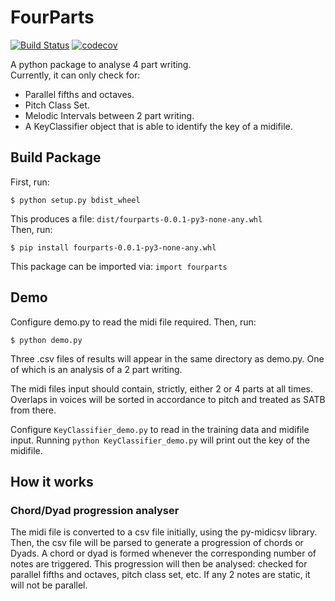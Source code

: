 # FourParts

[![Build Status](https://travis-ci.com/ruixuantan/FourParts.svg?branch=master)](https://travis-ci.com/ruixuantan/FourParts)
[![codecov](https://codecov.io/gh/ruixuantan/FourParts/branch/master/graph/badge.svg)](https://codecov.io/gh/ruixuantan/FourParts)

A python package to analyse 4 part writing. \
Currently, it can only check for:
* Parallel fifths and octaves.
* Pitch Class Set.
* Melodic Intervals between 2 part writing.
* A KeyClassifier object that is able to identify the key of a midifile.

## Build Package
First, run:
```console
$ python setup.py bdist_wheel
```
This produces a file: `dist/fourparts-0.0.1-py3-none-any.whl` \
Then, run:
```console
$ pip install fourparts-0.0.1-py3-none-any.whl
```
This package can be imported via: `import fourparts`
## Demo
Configure demo.py to read the midi file required.
Then, run:
```console
$ python demo.py
```
Three .csv files of results will appear in the same directory as demo.py.
One of which is an analysis of a 2 part writing.

The midi files input should contain, strictly, either 2 or 4 parts at all times.
Overlaps in voices will be sorted in accordance to pitch and treated as SATB from there.

Configure `KeyClassifier_demo.py` to read in the training data and midifile input. Running `python KeyClassifier_demo.py` will print out the key of the midifile.

## How it works

### Chord/Dyad progression analyser
The midi file is converted to a csv file initially, using the py-midicsv library.
Then, the csv file will be parsed to generate a progression of chords or Dyads. A chord or dyad is formed whenever the corresponding number of notes are triggered. This progression will then be analysed: checked for parallel fifths and octaves, pitch class set, etc. If any 2 notes are static, it will not be parallel.
